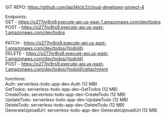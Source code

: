 GIT REPO: https://github.com/lap14tclc2/cloud-developer-project-4 <br />

Endpoints:<br />
GET - https://o277nr8rs9.execute-api.us-east-1.amazonaws.com/dev/todos<br />
POST - https://o277nr8rs9.execute-api.us-east-1.amazonaws.com/dev/todos<br /><br />
PATCH - https://o277nr8rs9.execute-api.us-east-1.amazonaws.com/dev/todos/{todoId}<br />
DELETE - https://o277nr8rs9.execute-api.us-east-1.amazonaws.com/dev/todos/{todoId}<br />
POST - https://o277nr8rs9.execute-api.us-east-1.amazonaws.com/dev/todos/{todoId}/attachment<br />

functions:<br />
Auth: serverless-todo-app-dev-Auth (12 MB)<br />
GetTodos: serverless-todo-app-dev-GetTodos (12 MB)<br />
CreateTodo: serverless-todo-app-dev-CreateTodo (12 MB)<br />
UpdateTodo: serverless-todo-app-dev-UpdateTodo (12 MB)<br />
DeleteTodo: serverless-todo-app-dev-DeleteTodo (12 MB)<br />
GenerateUploadUrl: serverless-todo-app-dev-GenerateUploadUrl (12 MB)
